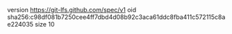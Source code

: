 version https://git-lfs.github.com/spec/v1
oid sha256:c98df081b7250cee4ff7dbd4d08b92c3aca61ddc8fba411c572115c8ae224035
size 10
